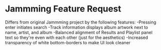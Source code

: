 # Jammming Feature Request
Differs from original Jammming project by the following features:
-Pressing enter initiates search
-Track information displays album artwork next to name, artist, and album
-Balanced alignment of Results and Playlist panel text so they're even with each other (just for the aesthetics)
-Increased transparency of white bottom-borders to make UI look cleaner
